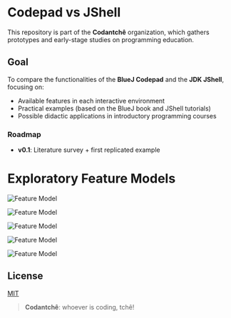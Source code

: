 # Codepad vs JShell

This repository is part of the **Codantchê** organization, which gathers prototypes and early-stage studies on programming education.

## Goal

To compare the functionalities of the **BlueJ Codepad** and the **JDK JShell**, focusing on:

- Available features in each interactive environment  
- Practical examples (based on the BlueJ book and JShell tutorials)  
- Possible didactic applications in introductory programming courses

### Roadmap

- **v0.1**: Literature survey + first replicated example

# Exploratory Feature Models
![Feature Model](http://www.plantuml.com/plantuml/proxy?cache=no&src=https://raw.githubusercontent.com/codantche/codepad-jshell/refs/heads/main/paper/features-1.puml)

![Feature Model](http://www.plantuml.com/plantuml/proxy?cache=no&src=https://raw.githubusercontent.com/codantche/codepad-jshell/refs/heads/main/paper/features-2.puml)

![Feature Model](http://www.plantuml.com/plantuml/proxy?cache=no&src=https://raw.githubusercontent.com/codantche/codepad-jshell/refs/heads/main/paper/features-3.puml)

![Feature Model](http://www.plantuml.com/plantuml/proxy?cache=no&src=https://raw.githubusercontent.com/codantche/codepad-jshell/refs/heads/main/paper/features-4.puml)


![Feature Model](http://www.plantuml.com/plantuml/proxy?cache=no&src=https://raw.githubusercontent.com/codantche/codepad-jshell/refs/heads/main/paper/features-5.puml)

## License

[MIT](LICENSE)

  
> **Codantchê**: whoever is coding, tchê!
